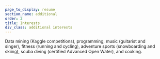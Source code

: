 ```yaml
---
page_to_display: resume
section_name: additional
order: 2
title: Interests
div_class: additional interests
---
```

Data mining (Kaggle competitions), programming, music (guitarist and singer), fitness (running and cycling), adventure sports (snowboarding and skiing), scuba diving (certified Advanced Open Water), and cooking.  